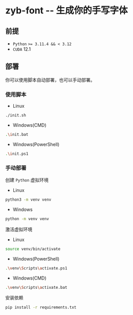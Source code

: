# zyb-font -- 生成你的手写字体

## 前提

- `Python` `>= 3.11.4 && < 3.12`
- `CUDA` 12.1

## 部署

你可以使用脚本自动部署，也可以手动部署。

### 使用脚本

- Linux

```bash
./init.sh
```

- Windows(CMD)

```bash
.\init.bat
```

- Windows(PowerShell)

```bash
.\init.ps1
```

### 手动部署

创建 `Python` 虚拟环境

- Linux

```bash
python3 -m venv venv
```

- Windows

```bash
python -m venv venv
```

激活虚拟环境

- Linux

```bash
source venv/bin/activate
```

- Windows(PowerShell)

```bash
.\venv\Scripts\activate.ps1
```

- Windows(CMD)

```bash
.\venv\Scripts\activate.bat
```

安装依赖

```bash
pip install -r requirements.txt
```
